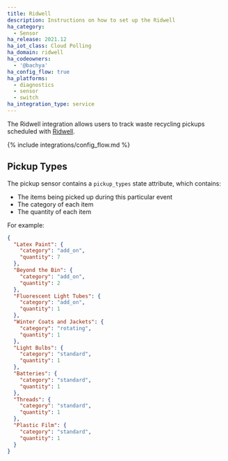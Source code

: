 ```yaml
---
title: Ridwell
description: Instructions on how to set up the Ridwell
ha_category:
  - Sensor
ha_release: 2021.12
ha_iot_class: Cloud Polling
ha_domain: ridwell
ha_codeowners:
  - '@bachya'
ha_config_flow: true
ha_platforms:
  - diagnostics
  - sensor
  - switch
ha_integration_type: service
---
```


The Ridwell integration allows users to track waste recycling pickups scheduled with [Ridwell](https://www.ridwell.com).

{% include integrations/config_flow.md %}

## Pickup Types

The pickup sensor contains a `pickup_types` state attribute, which contains:

* The items being picked up during this particular event
* The category of each item
* The quantity of each item

For example:

```json
{
  "Latex Paint": {
    "category": "add_on",
    "quantity": 7
  },
  "Beyond the Bin": {
    "category": "add_on",
    "quantity": 2
  },
  "Fluorescent Light Tubes": {
    "category": "add_on",
    "quantity": 1
  },
  "Winter Coats and Jackets": {
    "category": "rotating",
    "quantity": 1
  },
  "Light Bulbs": {
    "category": "standard",
    "quantity": 1
  },
  "Batteries": {
    "category": "standard",
    "quantity": 1
  },
  "Threads": {
    "category": "standard",
    "quantity": 1
  },
  "Plastic Film": {
    "category": "standard",
    "quantity": 1
  }
}
```
